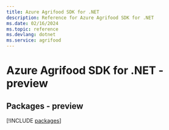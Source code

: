```yaml
---
title: Azure Agrifood SDK for .NET
description: Reference for Azure Agrifood SDK for .NET
ms.date: 02/16/2024
ms.topic: reference
ms.devlang: dotnet
ms.service: agrifood
---
```

# Azure Agrifood SDK for .NET - preview
## Packages - preview
[!INCLUDE [packages](agrifood-index.md)]